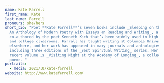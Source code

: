 ```yaml
---
name: Kate Farrell
first_name: Kate
last_name: Farrell
pronouns: she/hers
short_bio: "Poet **Kate Farrell**’s seven books include _Sleeping on the Wing,
  An Anthology of Modern Poetry with Essays on Reading and Writing_, a volume
  co-authored by the poet Kenneth Koch that’s been widely used in high school
  and college classrooms. Farrell has taught writing at Columbia University and
  elsewhere, and her work has appeared in many journals and anthologies,
  including three editions of the _Best Spiritual Writing_ series. Her most
  recent volume is _Visiting Night at the Academy of Longing_, a collection of
  poems. "
portraits:
  - media: 2021/10/kate-farrell
website: http://www.katefarrell.com/
---
```

